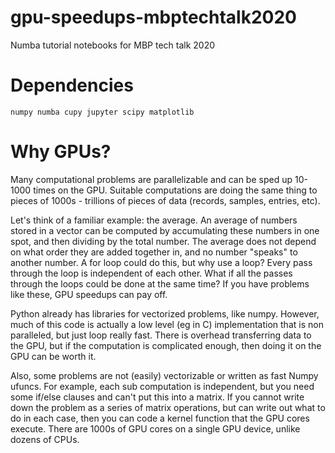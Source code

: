 # gpu-speedups-mbptechtalk2020

Numba tutorial notebooks for MBP tech talk 2020

# Dependencies

```
numpy numba cupy jupyter scipy matplotlib
```

# Why GPUs? 
Many computational problems are parallelizable and can be sped up 10-1000 times on the GPU. Suitable computations are doing the same thing to pieces of 1000s - trillions of pieces of data (records, samples, entries, etc). 

Let's think of a familiar example: the average. An average of numbers stored in a vector can be computed by accumulating these numbers in one spot, and then dividing by the total number. The average does not depend on what order they are added together in, and no number "speaks" to another number. A for loop could do this, but why use a loop? Every pass through the loop is independent of each other. What if all the passes through the loops could be done at the same time? If you have problems like these, GPU speedups can pay off.

Python already has libraries for vectorized problems, like numpy. However, much of this code is actually a low level (eg in C) implementation that is non paralleled, but just loop really fast. There is overhead transferring data to the GPU, but if the computation is complicated enough, then doing it on the GPU can be worth it.

Also, some problems are not (easily) vectorizable or written as fast Numpy ufuncs. For example, each sub computation is independent, but you need some if/else clauses and can't put this into a matrix. If you cannot write down the problem as a series of matrix operations, but can write out what to do in each case, then you can code a kernel function that the GPU cores execute. There are 1000s of GPU cores on a single GPU device, unlike dozens of CPUs.
